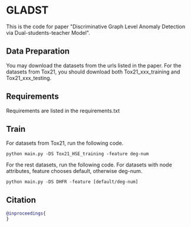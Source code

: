 # GLADST
This is the code for paper "Discriminative Graph Level Anomaly Detection via  Dual-students-teacher Model".


## Data Preparation

 You may download the datasets from the urls listed in the paper. For the datasets from Tox21, you should download both Tox21_xxx_training and Tox21_xxx_testing.

## Requirements

Requirements are listed in the requirements.txt

## Train

For datasets from Tox21, run the following code.

	python main.py -DS Tox21_HSE_training -feature deg-num
	
For the rest datasets, run the following code. For datasets with node attributes, feature chooses default, otherwise deg-num.

	python main.py -DS DHFR -feature [default/deg-num]



## Citation
```bibtex
@inproceedings{
}
```
